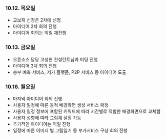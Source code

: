 ### 10.12. 목요일
- 교보재 신청은 2차에 신청
- 아이디어 2차 회의 진행
- 아이디어 회의는 익일 재진행

### 10.13. 금요일

- 오픈소스 담당 고성현 컨설턴트님과 미팅 진행
- 아이디어 3차 회의 진행
- 승부 예측 서비스, 저가 플랫폼, P2P 서비스 등 아이디어 도출

### 10.16. 월요일
- 마지막 아이디어 회의 진행
- 사용자 일정에 따른 동적 배경화면 생성 서비스 확정
- 사용자 일정 정보에 포함된 키워드에 따라 시간별로 적합한 배경화면으로 교체함 
- 사용자 성향에 따라 그림체 설정 가능
- 추가적인 아이디어는 익일 진행
- 일정에 따른 이미지 별 그림일기 등 부가서비스 구상 회의 진행
